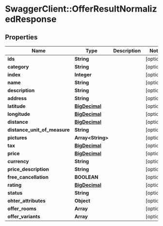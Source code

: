 # SwaggerClient::OfferResultNormalizedResponse

## Properties
Name | Type | Description | Notes
------------ | ------------- | ------------- | -------------
**ids** | **String** |  | [optional] 
**category** | **String** |  | [optional] 
**index** | **Integer** |  | [optional] 
**name** | **String** |  | [optional] 
**description** | **String** |  | [optional] 
**address** | **String** |  | [optional] 
**latitude** | [**BigDecimal**](BigDecimal.md) |  | [optional] 
**longitude** | [**BigDecimal**](BigDecimal.md) |  | [optional] 
**distance** | [**BigDecimal**](BigDecimal.md) |  | [optional] 
**distance_unit_of_measure** | **String** |  | [optional] 
**pictures** | **Array&lt;String&gt;** |  | [optional] 
**tax** | [**BigDecimal**](BigDecimal.md) |  | [optional] 
**price** | [**BigDecimal**](BigDecimal.md) |  | [optional] 
**currency** | **String** |  | [optional] 
**price_description** | **String** |  | [optional] 
**free_cancellation** | **BOOLEAN** |  | [optional] 
**rating** | [**BigDecimal**](BigDecimal.md) |  | [optional] 
**status** | **String** |  | [optional] 
**ohter_attributes** | **Object** |  | [optional] 
**offer_rooms** | **Array** |  | [optional] 
**offer_variants** | **Array** |  | [optional] 

